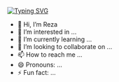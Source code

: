 <a href="https://git.io/typing-svg"><img src="https://readme-typing-svg.herokuapp.com?font=Oswald&size=40&pause=1000&color=757575&background=FFFFFF00&center=true&vCenter=true&width=800&height=48&lines=Reza+Zarei" alt="Typing SVG" /></a>

- 👋 Hi, I’m Reza
- 👀 I’m interested in ...
- 🌱 I’m currently learning ...
- 💞️ I’m looking to collaborate on ...
- 📫 How to reach me ...
- 😄 Pronouns: ...
- ⚡ Fun fact: ...

<!---
R-Zarei/R-Zarei is a ✨ special ✨ repository because its `README.md` (this file) appears on your GitHub profile.
You can click the Preview link to take a look at your changes.
--->
